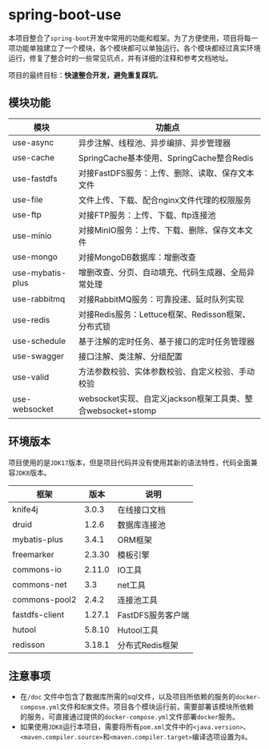 # spring-boot-use

本项目整合了`spring-boot`开发中常用的功能和框架。为了方便使用，项目将每一项功能单独建立了一个模块，各个模块都可以单独运行。各个模块都经过真实环境运行，修复了整合时的一些常见坑点，并有详细的注释和参考文档地址。

项目的最终目标：**快速整合开发，避免重复踩坑**。

## 模块功能

| 模块               | 功能点                                           |
|------------------|-----------------------------------------------|
| use-async        | 异步注解、线程池、异步编排、异步管理器                           |
| use-cache        | SpringCache基本使用、SpringCache整合Redis            |
| use-fastdfs      | 对接FastDFS服务：上传、删除、读取、保存文本文件                   |
| use-file         | 文件上传、下载、配合nginx文件代理的权限服务                      |
| use-ftp          | 对接FTP服务：上传、下载、ftp连接池                          |
| use-minio        | 对接MinIO服务：上传、下载、删除、保存文本文件                     |
| use-mongo        | 对接MongoDB数据库：增删改查                             |
| use-mybatis-plus | 增删改查、分页、自动填充、代码生成器、全局异常处理                     |
| use-rabbitmq     | 对接RabbitMQ服务：可靠投递、延时队列实现                      |
| use-redis        | 对接Redis服务：Lettuce框架、Redisson框架、分布式锁           |
| use-schedule     | 基于注解的定时任务、基于接口的定时任务管理器                        |
| use-swagger      | 接口注解、类注解、分组配置                                 |
| use-valid        | 方法参数校验、实体参数校验、自定义校验、手动校验                      |
| use-websocket    | websocket实现、自定义jackson框架工具类、整合websocket+stomp |

## 环境版本

项目使用的是`JDK17`版本，但是项目代码并没有使用其新的语法特性，代码全面兼容`JDK8`版本。

| 框架             | 版本     | 说明           |
|----------------|--------|--------------|
| knife4j        | 3.0.3  | 在线接口文档       |
| druid          | 1.2.6  | 数据库连接池       |
| mybatis-plus   | 3.4.1  | ORM框架        |
| freemarker     | 2.3.30 | 模板引擎         |
| commons-io     | 2.11.0 | IO工具         |
| commons-net    | 3.3    | net工具        |
| commons-pool2  | 2.4.2  | 连接池工具        |
| fastdfs-client | 1.27.1 | FastDFS服务客户端 |
| hutool         | 5.8.10 | Hutool工具     |
| redisson       | 3.18.1 | 分布式Redis框架   |

## 注意事项

* 在`/doc` 文件中包含了数据库所需的sql文件，以及项目所依赖的服务的`docker-compose.yml`文件和`配置`文件。项目各个模块运行前，需要部署该模块所依赖的服务，可直接通过提供的`docker-compose.yml`文件部署`docker`服务。
* 如果使用`JDK8`运行本项目，需要将所有`pom.xml`文件中的`<java.version>`、`<maven.compiler.source>`和`<maven.compiler.target>`编译选项设置为`8`。
